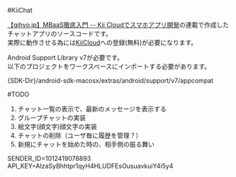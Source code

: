 #KiiChat

[【gihyo.jp】MBaaS徹底入門 -- Kii Cloudでスマホアプリ開発](http://gihyo.jp/dev/serial/01/mbaas)の連載で作成したチャットアプリのソースコードです。  
実際に動作させる為には[KiiCloud](https://developer.kii.com/?locale=jp)への登録(無料)が必要になります。


Android Support Library v7が必要です。  
以下のプロジェクトをワークスペースにインポートする必要があります。  

{SDK-Dir}/android-sdk-macosx/extras/android/support/v7/appcompat


#TODO

1. チャット一覧の表示で、最新のメッセージを表示する
2. グループチャットの実装
3. 絵文字(顔文字)顔文字の実装
4. チャットの削除（ユーザ毎に履歴を管理？）
5. 新規にチャットを始めた時の、相手側の振る舞い

SENDER_ID=1012419078893
API_KEY=AIzaSyBhhtpr1qyH4HLUDFEsOusuavkuiY4i5y4